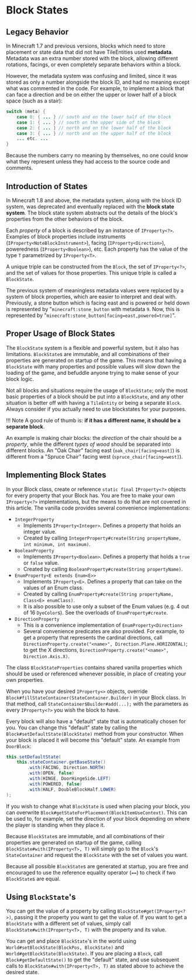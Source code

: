 Block States
============

Legacy Behavior
---------------------------------------

In Minecraft 1.7 and previous versions, blocks which need to store placement or state data that did not have TileEntities used **metadata**. Metadata was an extra number stored with the block, allowing different rotations, facings, or even completely separate behaviors within a block.

However, the metadata system was confusing and limited, since it was stored as only a number alongside the block ID, and had no meaning except what was commented in the code. For example, to implement a block that can face a direction and be on either the upper or lower half of a block space (such as a stair): 

```Java
switch (meta) {
    case 0: { ... } // south and on the lower half of the block
    case 1: { ... } // south on the upper side of the block
    case 2: { ... } // north and on the lower half of the block
    case 3: { ... } // north and on the upper half of the block
    ... etc. ...
}
```

Because the numbers carry no meaning by themselves, no one could know what they represent unless they had access to the source code and comments.

Introduction of States
---------------------------------------

In Minecraft 1.8 and above, the metadata system, along with the block ID system, was deprecated and eventually replaced with the **block state system**. The block state system abstracts out the details of the block's properties from the other behaviors of the block.

Each *property* of a block is described by an instance of `IProperty<?>`. Examples of block properties include instruments (`IProperty<NoteBlockInstrument>`), facing (`IProperty<Direction>`), poweredness (`IProperty<Boolean>`), etc. Each property has the value of the type `T` parametrized by `IProperty<T>`.

A unique triple can be constructed from the `Block`, the set of `IProperty<?>`, and the set of values for those properties. This unique triple is called a `BlockState`. 

The previous system of meaningless metadata values were replaced by a system of block properties, which are easier to interpret and deal with. Previously, a stone button which is facing east and is powered or held down is represented by "`minecraft:stone_button` with metadata `9`. Now, this is represented by "`minecraft:stone_button[facing=east,powered=true]`".

Proper Usage of Block States
---------------------------------------

The `BlockState` system is a flexible and powerful system, but it also has limitations. `BlockState`s are immutable, and all combinations of their properties are generated on startup of the game. This means that having a `BlockState` with many properties and possible values will slow down the loading of the game, and befuddle anyone trying to make sense of your block logic.

Not all blocks and situations require the usage of `BlockState`; only the most basic properties of a block should be put into a `BlockState`, and any other situation is better off with having a `TileEntity` or being a separate `Block`. Always consider if you actually need to use blockstates for your purposes.

!!! Note
    A good rule of thumb is: **if it has a different name, it should be a separate block**.

An example is making chair blocks: the *direction* of the chair should be a *property*, while the different *types of wood* should be separated into different blocks.
An "Oak Chair" facing east (`oak_chair[facing=east]`) is different from a "Spruce Chair" facing west (`spruce_chair[facing=west]`).

Implementing Block States
---------------------------------------

In your Block class, create or reference `static final` `IProperty<?>` objects for every property that your Block has. You are free to make your own `IProperty<?>` implementations, but the means to do that are not covered in this article. The vanilla code provides several convenience implementations:

  * `IntegerProperty`
    * Implements `IProperty<Integer>`. Defines a property that holds an integer value.
    * Created by calling `IntegerProperty#create(String propertyName, int minimum, int maximum)`.
  * `BooleanProperty`
    * Implements `IProperty<Boolean>`. Defines a property that holds a `true` or `false` value.
    * Created by calling `BooleanProperty#create(String propertyName)`.
  * `EnumProperty<E extends Enum<E>>`
    * Implements `IProperty<E>`. Defines a property that can take on the values of an Enum class.
    * Created by calling `EnumProperty#create(String propertyName, Class<E> enumClass)`.
    * It is also possible to use only a subset of the Enum values (e.g. 4 out of 16 `DyeColor`s). See the overloads of `EnumProperty#create`.
  * `DirectionProperty`
    * This is a convenience implementation of `EnumProperty<Direction>`
    * Several convenience predicates are also provided. For example, to get a property that represents the cardinal directions, call `DirectionProperty.create("<name>", Direction.Plane.HORIZONTAL)`; to get the X directions, `DirectionProperty.create("<name>", Direction.Axis.X)`.

The class `BlockStateProperties` contains shared vanilla properties which should be used or referenced whenever possible, in place of creating your own properties.

When you have your desired `IProperty<>` objects, override `Block#fillStateContainer(StateContainer.Builder)` in your Block class. In that method, call `StateContainer$Builder#add(...);`  with the parameters as every `IProperty<?>` you wish the block to have.

Every block will also have a "default" state that is automatically chosen for you. You can change this "default" state by calling the `Block#setDefaultState(BlockState)` method from your constructor. When your block is placed it will become this "default" state. An example from `DoorBlock`:

```Java
this.setDefaultState(
    this.stateContainer.getBaseState()
        .with(FACING, Direction.NORTH)
        .with(OPEN, false)
        .with(HINGE, DoorHingeSide.LEFT)
        .with(POWERED, false)
        .with(HALF, DoubleBlockHalf.LOWER)
);
```

If you wish to change what `BlockState` is used when placing your block, you can overwrite `Block#getStateForPlacement(BlockItemUseContext)`. This can be used to, for example, set the direction of your block depending on where the player is standing when they place it.

Because `BlockState`s are immutable, and all combinations of their properties are generated on startup of the game, calling `BlockState#with(IProperty<T>, T)` will simply go to the `Block`'s `StateContainer` and request the `BlockState` with the set of values you want.

Because all possible `BlockState`s are generated at startup, you are free and encouraged to use the reference equality operator (`==`) to check if two `BlockState`s are equal.

Using `BlockState`'s
---------------------

You can get the value of a property by calling `BlockState#get(IProperty<?>)`, passing it the property you want to get the value of.
If you want to get a `BlockState` with a different set of values, simply call `BlockState#with(IProperty<T>, T)` with the property and its value.

You can get and place `BlockState`'s in the world using `World#setBlockState(BlockPos, BlockState)` and `World#getBlockState(BlockState)`. If you are placing a `Block`, call `Block#getDefaultState()` to get the "default" state, and use subsequent calls to `BlockState#with(IProperty<T>, T)` as stated above to achieve the desired state.
